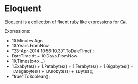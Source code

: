 Eloquent
========

Eloquent is a collection of fluent ruby like expressions for C#.  

Expressions:
* 10.Minutes.Ago
* 10.Years.FromNow
* "23-Apr-2014 10:56:10.30".ToDateTime();
* DateTime dt = 10.Days.FromNow
* 10.Times(x=>x...)
* 1.Exabytes() + 1.Petabytes() + 1.Terabytes() + 1.Gigabytes() + 1.Megabytes() + 1.Kilobytes() + 1.Bytes();
* "true".ToBoolean();


